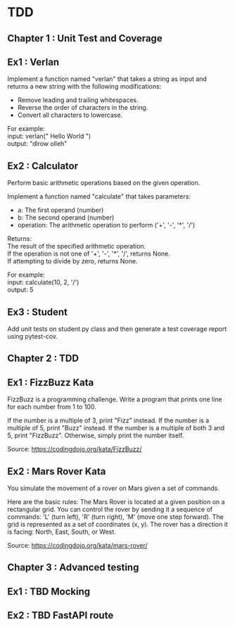 # TDD

## Chapter 1 : Unit Test and Coverage

## Ex1 : Verlan
Implement a function named "verlan" that takes a string as input and returns a new string
with the following modifications:
- Remove leading and trailing whitespaces.
- Reverse the order of characters in the string.
- Convert all characters to lowercase.

For example:\
input: verlan("  Hello World  ")\
output: "dlrow olleh"

## Ex2 : Calculator
Perform basic arithmetic operations based on the given operation.

Implement a function named "calculate" that takes parameters:
  - a: The first operand (number)
  - b: The second operand (number)
  - operation: The arithmetic operation to perform ('+', '-', '*', '/')

Returns:\
 The result of the specified arithmetic operation.\
 If the operation is not one of '+', '-', '*', '/', returns None.\
 If attempting to divide by zero, returns None.

For example:\
  input: calculate(10, 2, '/')\
  output: 5

## Ex3 : Student
Add unit tests on student.py class and then generate a test coverage report using pytest-cov.


## Chapter 2 : TDD

## Ex1 : FizzBuzz Kata
FizzBuzz is a programming challenge. Write a program that prints one line for each number from 1 to 100.

If the number is a multiple of 3, print "Fizz" instead.
If the number is a multiple of 5, print "Buzz" instead.
If the number is a multiple of both 3 and 5, print "FizzBuzz".
Otherwise, simply print the number itself.

Source:  https://codingdojo.org/kata/FizzBuzz/

## Ex2 : Mars Rover Kata
You simulate the movement of a rover on Mars given a set of commands.

Here are the basic rules:
The Mars Rover is located at a given position on a rectangular grid.
You can control the rover by sending it a sequence of commands: 'L' (turn left), 'R' (turn right), 'M' (move one step forward).
The grid is represented as a set of coordinates (x, y).
The rover has a direction it is facing: North, East, South, or West.

Source: https://codingdojo.org/kata/mars-rover/

## Chapter 3 : Advanced testing

## Ex1 : TBD Mocking

## Ex2 : TBD FastAPI route

